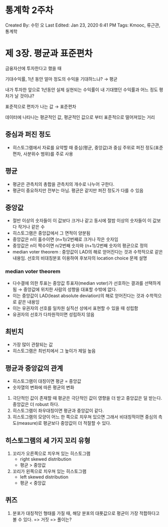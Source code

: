# 통계학 2주차

Created By: 수민 오
Last Edited: Jan 23, 2020 6:41 PM
Tags: Kmooc, 류근관, 통계학

# 제 3장. 평균과 표준편차

금융자산에 투자한다고 했을 때

기대수익률, 1년 동안 얼마 정도의 수익을 기대하느냐? → 평균

내가 투자한 앞으로 1년동안 실제 실현되는 수익률이 내 기대했던 수익률과 어느 정도 평차가 날 것이냐?

표준적으로 편차가 나는 값 → 표준편차

데이터에 나타나는 평균적인 값, 평균적인 값으로 부터 표준적으로 떨어져있는 거리

## 중심과 퍼진 정도

- 히스토그램에서 자료를 요약할 때 중심(평균, 중앙값)과 중심 주위로 퍼진 정도(표준편차, 사분위수 범위)를 주로 사용

## 평균

- 평균은 관측치의 총합을 관측치의 개수로 나누어 구한다.
- 평균이 중요하지만 전부는 아님. 평균은 같지만 퍼진 정도가 다를 수 있음

## 중앙값

- 절반 이상의 숫자들이 이 값보다 크거나 같고 동시에 절밤 이상의 숫자들이 이 값보다 작거나 같은 수
- 히스토그램은 중앙값에서 그 면적이 양분됨
- 중앙값은 n이 홀수이면 (n+1)/2번쨰로 크거나 작은 숫자임
- 중앙값은 n이 짝수이면 n/2번째 숫자와 (n+1)/2번째 숫자의 평균으로 정의
- median voter theorem : 중앙값이 LAD의 해로 얻어진다는 것과 수학적으로 같은 내용임. 선호의 비대칭분포 이용하여 후보자의 location choice 문제 설명

### median voter theorem

- 다수결에 의한 투표는 중앙값 투표자(median voter)가 선호하는 결과를 선택하게 됨 → 중앙값에 위치한 사람의 성향을 대표할 수밖에 없다.
- 이는 중앙값이 LAD(least absolute deviation)의 해로 얻어진다는 것과 수학적으로 같은 내용잉
- 이는 유권자의 선호를 일차원 실직선 상에서 표현할 수 있을 때 성립함
- 유권자의 선호가 다차원적이면 성립하지 않음

## 최빈치

- 가장 많이 관찰되는 값
- 히스토그램은 최빈치에서 그 높이가 제일 높음

## 평균과 중앙값의 관계

- 히스토그램이 대칭이면 평균 = 중앙값
- 숫자열의 변화에 따른 평균의 변화
1. 극단적인 값이 존재할 때 평균은 극단적인 값이 영향을 더 받고 중앙값은 덜 받는다. 중앙값은 더 robust 하다.
2. 히스토그램이 좌우대칭이면 평균과 중앙값이 같다.
3. 히스토그램의 모양이 어느 한 쪽으로 치우쳐 있으면 그래서 비대칭적이면 중심의 측도(measure)로 평균보다 중앙값이 더 적절할 수 있다.

## 히스토그램의 세 가지 꼬리 유형

1. 꼬리가 오른쪽으로 치우쳐 있는 히스토그램
    - right skewed distribution
    - 평균 > 중앙값
2. 꼬리가 왼쪽으로 치우쳐 있는 히스토그램
    - left skewed distribution
    - 평균 < 중앙값

## 퀴즈
1. 분포가 대칭적인 형태를 가질 때, 해당 분포의 대푯값으로 평균이 가장 적합하다고 볼 수 있다.
=> 거짓
=> 풀이는?